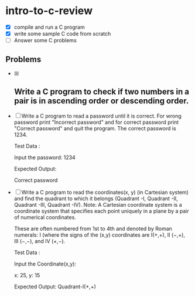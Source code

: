 # intro-to-c-review

* [x] compile and run a C program
* [x] write some sample C code from scratch
* [ ] Answer some C problems

## Problems
- [x] ## Write a C program to check if two numbers in a pair is in ascending order or descending order.

- [ ] Write a C program to read a password until it is correct. For wrong password print "Incorrect password" and for correct password print "Correct password" and quit the program. The correct password is 1234. 

  Test Data :

  Input the password: 1234 

  Expected Output:

  Correct password

- [ ] Write a C program to read the coordinates(x, y) (in Cartesian system) and find the quadrant to which it belongs (Quadrant -I, Quadrant -II, Quadrant -III, Quadrant -IV).
Note: A Cartesian coordinate system is a coordinate system that specifies each point uniquely in a plane by a pair of numerical coordinates.
  
  These are often numbered from 1st to 4th and denoted by Roman numerals: I (where the signs of the (x,y) coordinates are I(+,+), II (−,+), III (−,−), and IV (+,−).

  Test Data :

  Input the Coordinate(x,y):

  x: 25,
  y: 15 

  Expected Output:
  Quadrant-I(+,+) 
